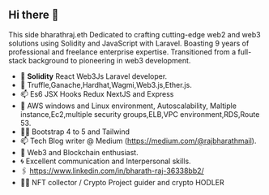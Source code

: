 ## Hi there 👋 

This side bharathraj.eth Dedicated to crafting cutting-edge web2 and web3 solutions using Solidity and JavaScript with Laravel. Boasting 9 years of professional and freelance enterprise expertise. Transitioned from a full-stack background to pioneering in web3 development.

- 🔭 **Solidity** React Web3Js Laravel developer.
- 🚀 Truffle,Ganache,Hardhat,Wagmi,Web3.js,Ether.js.
- 📫 Es6 JSX Hooks Redux NextJS and Express
- 💬 AWS windows and Linux environment, Autoscalability, Maltiple instance,Ec2,multiple security groups,ELB,VPC environment,RDS,Route 53.
- 🧑‍💻 Bootstrap 4 to 5 and Tailwind
- 📫 Tech Blog writer @ Medium (https://medium.com/@rajbharathmail).
- 👯 Web3 and Blockchain enthusiast.
- 🌀 Excellent communication and Interpersonal skills.
- 🖇️ https://www.linkedin.com/in/bharath-raj-36338bb2/
- 🧑‍💻  NFT collector / Crypto Project guider and crypto HODLER





